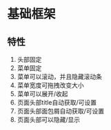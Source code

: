 # 基础框架

## 特性

1. 头部固定
1. 菜单固定
1. 菜单可以滚动，并且隐藏滚动条
1. 菜单宽度可拖拽改变大小
1. 菜单可以展开/收起
1. 页面头部title自动获取/可设置
1. 页面头部面包屑自动获取/可设置
1. 页面头部可以隐藏/显示
